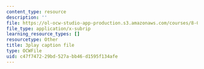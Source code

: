 ```yaml
---
content_type: resource
description: ''
file: https://ol-ocw-studio-app-production.s3.amazonaws.com/courses/8-01sc-classical-mechanics-fall-2016/c47f747229bd527abb46d1595f134afe_GuiIyYbI0HM.vtt
file_type: application/x-subrip
learning_resource_types: []
resourcetype: Other
title: 3play caption file
type: OCWFile
uid: c47f7472-29bd-527a-bb46-d1595f134afe
---
```

